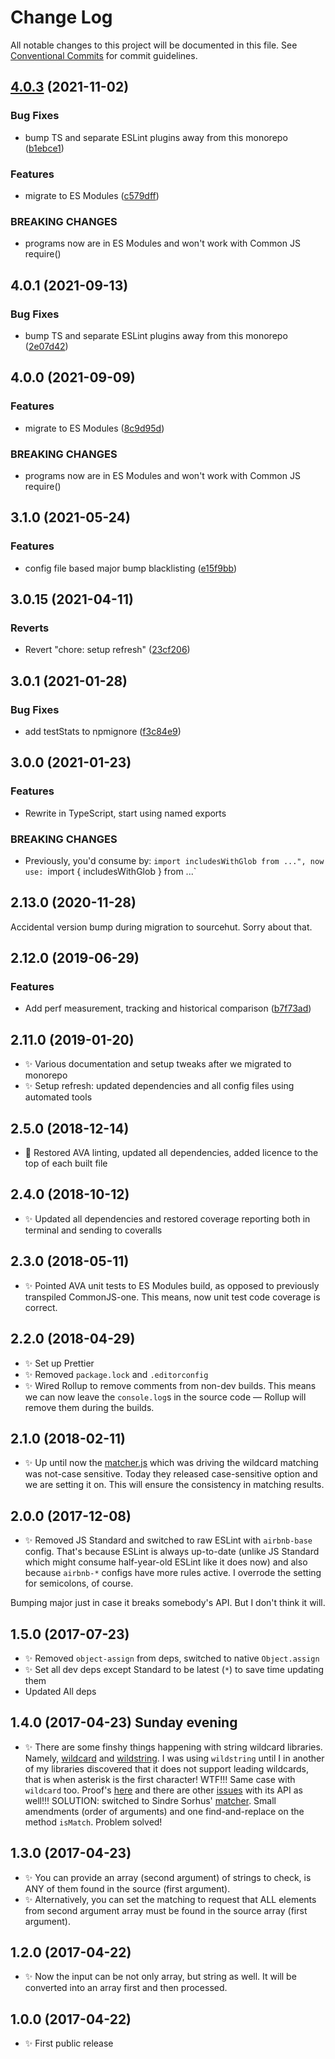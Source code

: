# Change Log

All notable changes to this project will be documented in this file.
See [Conventional Commits](https://conventionalcommits.org) for commit guidelines.

## [4.0.3](https://github.com/codsen/codsen/compare/array-includes-with-glob@4.0.2...array-includes-with-glob@4.0.3) (2021-11-02)


### Bug Fixes

* bump TS and separate ESLint plugins away from this monorepo ([b1ebce1](https://github.com/codsen/codsen/commit/b1ebce1637d8c41c2d848fc24b0ba4058865bd5d))


### Features

* migrate to ES Modules ([c579dff](https://github.com/codsen/codsen/commit/c579dff3b23205e383035ca10ddcec671e35d0fe))


### BREAKING CHANGES

* programs now are in ES Modules and won't work with Common JS require()





## 4.0.1 (2021-09-13)

### Bug Fixes

- bump TS and separate ESLint plugins away from this monorepo ([2e07d42](https://github.com/codsen/codsen/commit/2e07d424222b6ffedf5fb45c83ad453627ec2904))

## 4.0.0 (2021-09-09)

### Features

- migrate to ES Modules ([8c9d95d](https://github.com/codsen/codsen/commit/8c9d95d5dea0b769c2f070397141918a4893d575))

### BREAKING CHANGES

- programs now are in ES Modules and won't work with Common JS require()

## 3.1.0 (2021-05-24)

### Features

- config file based major bump blacklisting ([e15f9bb](https://github.com/codsen/codsen/commit/e15f9bba1c4fd5f847ac28b3f38fa6ee633f5dca))

## 3.0.15 (2021-04-11)

### Reverts

- Revert "chore: setup refresh" ([23cf206](https://github.com/codsen/codsen/commit/23cf206970a087ff0fa04e61f94d919f59ab3881))

## 3.0.1 (2021-01-28)

### Bug Fixes

- add testStats to npmignore ([f3c84e9](https://github.com/codsen/codsen/commit/f3c84e95afc5514214312f913692d85b2e12eb29))

## 3.0.0 (2021-01-23)

### Features

- Rewrite in TypeScript, start using named exports

### BREAKING CHANGES

- Previously, you'd consume by: `import includesWithGlob from ...", now use: `import { includesWithGlob } from ...`

## 2.13.0 (2020-11-28)

Accidental version bump during migration to sourcehut. Sorry about that.

## 2.12.0 (2019-06-29)

### Features

- Add perf measurement, tracking and historical comparison ([b7f73ad](https://gitlab.com/codsen/codsen/commit/b7f73ad))

## 2.11.0 (2019-01-20)

- ✨ Various documentation and setup tweaks after we migrated to monorepo
- ✨ Setup refresh: updated dependencies and all config files using automated tools

## 2.5.0 (2018-12-14)

- 🔧 Restored AVA linting, updated all dependencies, added licence to the top of each built file

## 2.4.0 (2018-10-12)

- ✨ Updated all dependencies and restored coverage reporting both in terminal and sending to coveralls

## 2.3.0 (2018-05-11)

- ✨ Pointed AVA unit tests to ES Modules build, as opposed to previously transpiled CommonJS-one. This means, now unit test code coverage is correct.

## 2.2.0 (2018-04-29)

- ✨ Set up Prettier
- ✨ Removed `package.lock` and `.editorconfig`
- ✨ Wired Rollup to remove comments from non-dev builds. This means we can now leave the `console.log`s in the source code — Rollup will remove them during the builds.

## 2.1.0 (2018-02-11)

- ✨ Up until now the [matcher.js](https://github.com/sindresorhus/matcher) which was driving the wildcard matching was not-case sensitive. Today they released case-sensitive option and we are setting it on. This will ensure the consistency in matching results.

## 2.0.0 (2017-12-08)

- ✨ Removed JS Standard and switched to raw ESLint with `airbnb-base` config. That's because ESLint is always up-to-date (unlike JS Standard which might consume half-year-old ESLint like it does now) and also because `airbnb-*` configs have more rules active. I overrode the setting for semicolons, of course.

Bumping major just in case it breaks somebody's API. But I don't think it will.

## 1.5.0 (2017-07-23)

- ✨ Removed `object-assign` from deps, switched to native `Object.assign`
- ✨ Set all dev deps except Standard to be latest (`*`) to save time updating them
- Updated All deps

## 1.4.0 (2017-04-23) Sunday evening

- ✨ There are some finshy things happening with string wildcard libraries. Namely, [wildcard](https://www.npmjs.com/package/wildcard) and [wildstring](https://www.npmjs.com/package/wildstring). I was using `wildstring` until I in another of my libraries discovered that it does not support leading wildcards, that is when asterisk is the first character! WTF!!! Same case with `wildcard` too. Proof's [here](https://runkit.com/58fd11151dc1c60013c79f85/58fd132d15bef7001293f41a) and there are other [issues](https://github.com/DamonOehlman/wildcard/issues/9) with its API as well!!!
  SOLUTION: switched to Sindre Sorhus' [matcher](https://www.npmjs.com/package/matcher). Small amendments (order of arguments) and one find-and-replace on the method `isMatch`. Problem solved!

## 1.3.0 (2017-04-23)

- ✨ You can provide an array (second argument) of strings to check, is ANY of them found in the source (first argument).
- ✨ Alternatively, you can set the matching to request that ALL elements from second argument array must be found in the source array (first argument).

## 1.2.0 (2017-04-22)

- ✨ Now the input can be not only array, but string as well. It will be converted into an array first and then processed.

## 1.0.0 (2017-04-22)

- ✨ First public release

